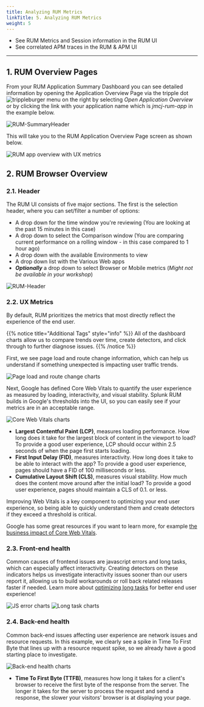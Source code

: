 ```yaml
---
title: Analyzing RUM Metrics
linkTitle: 5. Analyzing RUM Metrics
weight: 5
---
```


* See RUM Metrics and Session information in the RUM UI
* See correlated APM traces in the RUM & APM UI

---

## 1. RUM Overview Pages

From your RUM Application Summary Dashboard you can see detailed information by opening the Application Overview Page via the tripple dot ![trippleburger](../images/trippleburger.png?classes=inline&height=25px) menu on the right by selecting *Open Application Overview* or by clicking the link with your application name which is *jmcj-rum-app* in the example below.

![RUM-SummaryHeader](../images/summaryHeader.png)

This will take you to the RUM Application Overview Page screen as shown below.

![RUM app overview with UX metrics](../images/rum-ux-metrics.png)

## 2. RUM Browser Overview

### 2.1. Header

The RUM UI consists of five major sections. The first is the selection header, where you can set/filter a number of options:

* A drop down for the time window you're reviewing (You are looking at the past 15 minutes in this case)
* A drop down to select the Comparison window (You are comparing current performance on a rolling window   - in this case compared to 1 hour ago)
* A drop down with the available Environments to view
* A drop down list with the Various Web apps
* ***Optionally*** a drop down to select Browser or Mobile metrics (*Might not be available in your workshop*)

![RUM-Header](../images/rum-header.png)

### 2.2. UX Metrics

By default, RUM prioritizes the metrics that most directly reflect the experience of the end user.

{{% notice title="Additional Tags" style="info" %}}
All of the dashboard charts allow us to compare trends over time, create detectors, and click through to further diagnose issues.
{{% /notice %}}

First, we see page load and route change information, which can help us understand if something unexpected is impacting user traffic trends.

![Page load and route change charts](../images/page-load-route-change.png)

Next, Google has defined Core Web Vitals to quantify the user experience as measured by loading, interactivity, and visual stability. Splunk RUM builds in Google's thresholds into the UI, so you can easily see if your metrics are in an acceptable range. 

![Core Web Vitals charts](../images/core-web-vitals-overview.png)

* **Largest Contentful Paint (LCP)**, measures loading performance. How long does it take for the largest block of content in the viewport to load? To provide a good user experience, LCP should occur within 2.5 seconds of when the page first starts loading.
* **First Input Delay (FID)**, measures interactivity. How long does it take to be able to interact with the app? To provide a good user experience, pages should have a FID of 100 milliseconds or less.
* **Cumulative Layout Shift (CLS)**, measures visual stability. How much does the content move around after the initial load? To provide a good user experience, pages should maintain a CLS of 0.1. or less.

Improving Web Vitals is a key component to optimizing your end user experience, so being able to quickly understand them and create detectors if they exceed a threshold is critical.

Google has some great resources if you want to learn more, for example [the business impact of Core Web Vitals](https://web.dev/case-studies/vitals-business-impact).

### 2.3. Front-end health

Common causes of frontend issues are javascript errors and long tasks, which can especially affect interactivity. Creating detectors on these indicators helps us investigate interactivity issues sooner than our users report it, allowing us to build workarounds or roll back related releases faster if needed. Learn more about [optimizing long tasks](https://web.dev/articles/optimize-long-tasks) for better end user experience!

![JS error charts](../images/rum-js-errors.png)
![Long task charts](../images/rum-long-tasks.png)

### 2.4. Back-end health

Common back-end issues affecting user experience are network issues and resource requests. In this example, we clearly see a spike in Time To First Byte that lines up with a resource request spike, so we already have a good starting place to investigate.

![Back-end health charts](../images/rum-be-health.png)

* **Time To First Byte (TTFB)**, measures how long it takes for a client's browser to receive the first byte of the response from the server. The longer it takes for the server to process the request and send a response, the slower your visitors' browser is at displaying your page.

<!-- in progress
### 2.5. Custom Events

The Custom Events tab is where you will find the metrics for any event you may have added yourself to the web pages you are monitoring. See the docs for an [example scenario instrumenting Custom Events for RUM](https://docs.splunk.com/observability/en/rum/rum-scenario-library/spa-custom-event.html#create-a-custom-event-to-measure-user-engagement-on-blog-posts).

As we have seen in the RUM enabled website, we have added the following two lines:

```javascript
const Provider = SplunkRum.provider;
var tracer=Provider.getTracer('appModuleLoader');
```

These lines  will automatically create custom Events for every new Page, and you can also add these to pieces of custom code that are not part of a framework or an event you created so you can better understand the flow though your application. We support **Custom Event Requests**, **Custom Event Error Rates** and **Custom Event Latency** metrics.

![RUM custom event charts](../../images/rum-custom-events.png)
-->